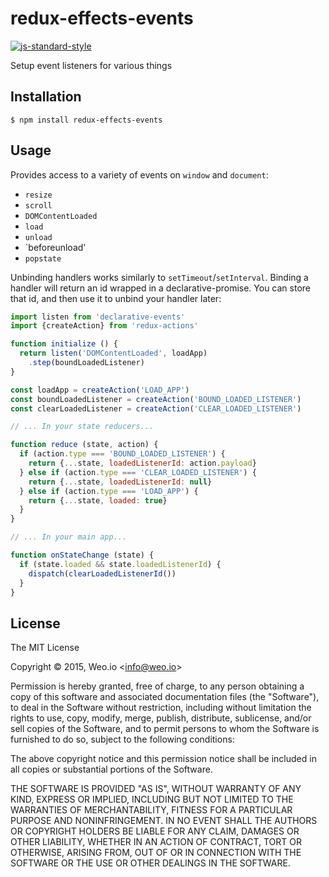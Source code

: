 
# redux-effects-events

[![js-standard-style](https://img.shields.io/badge/code%20style-standard-brightgreen.svg?style=flat)](https://github.com/feross/standard)

Setup event listeners for various things

## Installation

    $ npm install redux-effects-events

## Usage

Provides access to a variety of events on `window` and `document`:

  * `resize`
  * `scroll`
  * `DOMContentLoaded`
  * `load`
  * `unload`
  * `beforeunload'
  * `popstate`

Unbinding handlers works similarly to `setTimeout`/`setInterval`.  Binding a handler will return an id wrapped in a declarative-promise.  You can store that id, and then use it to unbind your handler later:

```javascript
import listen from 'declarative-events'
import {createAction} from 'redux-actions'

function initialize () {
  return listen('DOMContentLoaded', loadApp)
    .step(boundLoadedListener)
}

const loadApp = createAction('LOAD_APP')
const boundLoadedListener = createAction('BOUND_LOADED_LISTENER')
const clearLoadedListener = createAction('CLEAR_LOADED_LISTENER')

// ... In your state reducers...

function reduce (state, action) {
  if (action.type === 'BOUND_LOADED_LISTENER') {
    return {...state, loadedListenerId: action.payload}
  } else if (action.type === 'CLEAR_LOADED_LISTENER') {
    return {...state, loadedListenerId: null}
  } else if (action.type === 'LOAD_APP') {
    return {...state, loaded: true}
  }
}

// ... In your main app...

function onStateChange (state) {
  if (state.loaded && state.loadedListenerId) {
    dispatch(clearLoadedListenerId())
  }
}
```

## License

The MIT License

Copyright &copy; 2015, Weo.io &lt;info@weo.io&gt;

Permission is hereby granted, free of charge, to any person obtaining a copy of this software and associated documentation files (the "Software"), to deal in the Software without restriction, including without limitation the rights to use, copy, modify, merge, publish, distribute, sublicense, and/or sell copies of the Software, and to permit persons to whom the Software is furnished to do so, subject to the following conditions:

The above copyright notice and this permission notice shall be included in all copies or substantial portions of the Software.

THE SOFTWARE IS PROVIDED "AS IS", WITHOUT WARRANTY OF ANY KIND, EXPRESS OR IMPLIED, INCLUDING BUT NOT LIMITED TO THE WARRANTIES OF MERCHANTABILITY, FITNESS FOR A PARTICULAR PURPOSE AND NONINFRINGEMENT. IN NO EVENT SHALL THE AUTHORS OR COPYRIGHT HOLDERS BE LIABLE FOR ANY CLAIM, DAMAGES OR OTHER LIABILITY, WHETHER IN AN ACTION OF CONTRACT, TORT OR OTHERWISE, ARISING FROM, OUT OF OR IN CONNECTION WITH THE SOFTWARE OR THE USE OR OTHER DEALINGS IN THE SOFTWARE.
